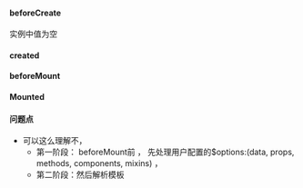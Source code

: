 #### beforeCreate

实例中值为空

#### created

#### beforeMount

#### Mounted



#### 问题点

- 可以这么理解不，
  - 第一阶段： beforeMount前 ， 先处理用户配置的$options:(data, props, methods, components, mixins) ， 
  - 第二阶段：然后解析模板
